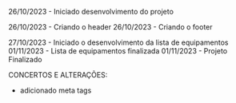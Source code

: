 26/10/2023 - Iniciado desenvolvimento do projeto

26/10/2023 - Criando o header
26/10/2023 - Criando o footer

27/10/2023 - Iniciado o desenvolvimento da lista de equipamentos 
01/11/2023 - Lista de equipamentos finalizada
01/11/2023 - Projeto Finalizado

CONCERTOS E ALTERAÇÕES:

- adicionado meta tags
